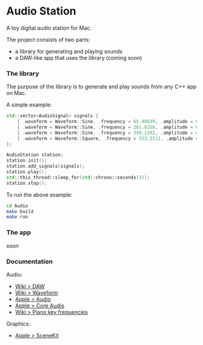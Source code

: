 # Audio Station

A toy digital audio station for Mac.

The project consists of two parts:
- a library for generating and playing sounds
- a DAW-like app that uses the library (coming soon)


### The library

The purpose of the library is to generate and play sounds from any C++ app on Mac.

A simple example:
```cpp
std::vector<AudioSignal> signals {
    { .waveform = Waveform::Sine, .frequency = 65.40639, .amplitude = 0.4, .live = true },
    { .waveform = Waveform::Sine, .frequency = 261.6256, .amplitude = 0.3, .live = true },
    { .waveform = Waveform::Sine, .frequency = 349.2282, .amplitude = 0.2, .live = true },
    { .waveform = Waveform::Square, .frequency = 523.2511, .amplitude = 0.01, .live = true },
};

AudioStation station;
station.init();
station.add_signals(signals);
station.play();
std::this_thread::sleep_for(std::chrono::seconds(3));
station.stop();
```

To run the above example:
```bash
cd Audio
make build
make run
```


### The app

_soon_


### Documentation

Audio:
- [Wiki > DAW](https://en.wikipedia.org/wiki/Digital_audio_workstation)
- [Wiki > Waveform](https://en.wikipedia.org/wiki/Waveform)
- [Apple > Audio](https://developer.apple.com/audio/)
- [Apple > Core Audio](https://developer.apple.com/library/archive/documentation/MusicAudio/Conceptual/CoreAudioOverview)
- [Wiki > Piano key frequencies](https://en.wikipedia.org/wiki/Piano_key_frequencies)

Graphics:
- [Apple > SceneKit](https://developer.apple.com/documentation/scenekit)
